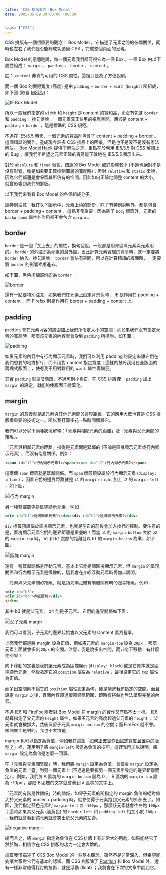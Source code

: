 ```yaml
---
title: 'CSS 排版觀念：Box Model'
date: 2005-05-09 00:00:00 +08:00


tags: ["CSS"]
---
```


CSS 排版有一個很重要的觀念： Box Model 。它描述了元素之間的彼鄰關係，同時也左右了我們是否能夠成功透過 CSS ，完成整個頁面的呈現。

<!-- more -->

Box Model 的意思是說，每一個元素我們都可視它為一個 Box 。一個 Box 由以下屬性組成： `margin` 、 `padding` 、 `border` 、 `content` 。

註： `content` 非真的可用的 CSS 屬性，這裡只是為了方便說明。

而一個 Box 的實際寬度 (高度) 是由 `padding` + `border` + `width` (`height`) 所組成，如下圖 (取自 [MSDN](http://msdn.microsoft.com/library/default.asp?url=/library/en-us/dnie60/html/cssenhancements.asp))：

![IE Box Model](/resources/css_boxmodel/boxdim.gif)

所以一般我們指定的 `width` 和 `height` 是 content 的寬和高，而沒有包含 `border` 和 `padding` 。換句話說，一個元素真正佔用的視覺空間，應該是 content + `padding` + `border` ，這是標準的 CSS 規範。

 不過在 IE5/5.5 時代，一個元素的寬高則包含了 content + padding + border 。這個錯誤的實作，造成現今許多 CSS 排版上的困擾，但是也不是沒不是沒有辦法解決。 [Box Model Hack](http://tantek.com/CSS/Examples/boxmodelhack.html) 提供了解決之道，重點在於利用 IE5/5.5 對 CSS 解讀上的 Bug ，讓我們所希望之元素正確的寬高能正確地在 IE5/5.5 顯示出來。

對於 `absolute` 和 `fixed` 而言，錯誤的 Box Model 或許影響較小 (不過也絕對不是沒有影響，像是如果要正確控制圖層的寬度時)；但對 `relative` 和 `static` 來說，因為它們都還是會保留其所佔有的空間。因此如何正確地調整 content 的大小，就會影響到我們的排版。

以下我們來看看 Box Model 的各個組成分子。

請特別注意：我在以下圖示中，元素上色的部份，除了有特別說明外，都是包含 border + padding + content ，這點非常重要！因為除了 `body` 標籤外，元素的 `background` 屬性的作用都不會包含 `margin` 。

## border

`border` 是一個「加上去」的屬性，換句話說，一般都是用來區隔元素與元素用的。 `border` 的外圍即為元素的最外圍，因此計算元素實際的寬高時，就一定要將 `border` 納入。換句話說， `border` 會佔有空間，所以在計算精細的版面時，一定要將 `border` 的影響考慮進去。

如下圖，黑色虛線部份即為 `border` ：

![border](/resources/css_boxmodel/border1.png)

還有一點要特別注意，如果我們在元素上設定背景色時， IE 是作用在 padding + content ，而 Firefox 則是作用在 border + padding + content 上。

## padding

`padding` 會在元素內容的周圍加上我們所指定大小的空間；而如果我們沒有指定元素的寬高時，那麼該元素的內容就會受到 `padding` 所擠壓。如下圖：

![padding](/resources/css_boxmodel/padding1.png)

如果元素的內容中有行內顯示元素時，我們可以利用 padding 的設定來讓它們在我們想要的地方折行，而不用對 content 指定寬度；這樣的技巧我用在全版面的兩欄式版面上，使得我不用對難用的 `width` 屬性傷腦筋。

其實 `padding` 就這麼簡單，不過可別小看它，在 CSS 排版裡， `padding` 加上 `margin` 的設定，就能夠使版面千變萬化。

## margin

`margin` 的意義就是該元素與其他元素間的邊界距離，它的應用大概也算是 CSS 排版很重要的技術之一。所以我打算多花一點時間解釋它。

我們可以分以下兩種狀況解釋：「元素與相鄰元素的距離」及「元素與父元素間的距離」。

「元素與相鄰元素的距離」指得是元素間是緊鄰的 (不論是區塊顯示元素或行內顯示元素) ，而沒有階層關係。例如：

```html
<span id="i1">行內顯示元素1</span><span id="i2">行內顯示元素2</span>
```

這兩個 `span` 標籤就是緊鄰關係。而 `span` 標籤預設屬於行內顯示元素 (`display: inline`) ，因此它們的邊界距離就是 `i1` 的 `margin-right` 加上 `i2` 的 `margin-left` ，如下圖。

![行內 margin](/resources/css_boxmodel/margin1.png)

另一種緊鄰關係是區塊顯示元素，例如：

```html
<div id="b1">區塊顯示元素1</div><div id="b2">區塊顯示元素2</div>
```

`div` 標籤預設屬於區塊顯示元素，也就是在它的前後會加入換行的控制。要注意的是，區塊顯示元素它們的邊界距離是重疊的！而當 `b1` 的 `margin-bottom` 大於 `b2` 的 `margin-top` 時， `b1` 和 `b2` 實際的距離就以 `b1` 的 `margin-bottom` 為準，如下圖。

![區塊 margin](/resources/css_boxmodel/margin2.png)

還有一種緊鄰關係是浮動元素，基本上它會是個區塊顯示元素，但 `margin` 的呈現關係和行內顯示元素是很像的，這我會在介紹浮動元素時再加以說明。

「元素與父元素間的距離」就是指元素之間有階層關係時的邊界距離。例如：

```html
<div id="b3">
<div id="b4">內部區塊</div>
</div>
```

其中 b3 就是父元素， b4 則是子元素。 它們的邊界關係如下圖：

![父子元素 margin](/resources/css_boxmodel/margin3.png)

我們可以看到，子元素的邊界起始會以父元素的 Content 區為基準。

上面我們都是將 margin 設為正值，例如將元素的 `margin-top` 設為 `20px` ，那麼元素上面就會多出 `20px` 的空間。注意，我是說多出空間，而非向下移動！有什麼差別呢？

向下移動的定義是我們讓元素成為區塊顯示 (`display: block`) 或是它原本就是區塊顯示元素，然後指定它的 `position` 屬性為 `relative` ，最後設定它的 `top` 屬性為正值。

而多出空間則不論它的 `position` 屬性設定為何，硬是擠進我們指定的空間。而且設定 `margin` 之後，頁面內容超過螢幕顯示範圍，即時有捲軸也無法呈現完整的內容。

不過 IE6 和 FireFox 兩者對 Box Model 在 margin 的實作又有點不太一樣。 IE6 就算指定了父元素的 `height` 屬性，如果子元素的高度超過父元素的 `height` ，父元素就會被撐大，然後保留子元素 `margin-bottom` 的空間；而 FireFox 就不會。哪個實作是對的，我也不太清楚。

margin 也可以指定為負值，例如我在這篇「[如何正確實作出固定寬度且置中的版型？](/blog/archives/9)」裡，運用到了將 `margin-left` 設定為負值的技巧。這裡我再加以說明，將 `margin` 設定為負值是怎麼一回事。

在「元素與元素間緊鄰」時，我們將 `margin` 設定為負值，會使得 `margin` 設定為負值的元素「疊」到另一個元素上 (不過還是要視另一個元素所設定的邊界距離而定) 。例如，我們將 A 區塊的 `margin-bottom` 設為 0 ， B 區塊的 `margin-top` 設為 -10px ，那麼 B 區塊的文字就會疊到 A 區塊的文字上。

「元素間有階層性關係」時的關係，如果子元素的所指定的 margin 負值的絕對值大於父元素的 border + padding 時，就會使得子元素跑到父元素的外部去了。如圖，我們指定藍色元素的 `margin-left` 為 `-100px` ，那麼該元素就會往左跑 `100px` ；這時如果其父元素 (淺黃色) 的 `border-left` 和 `padding-left` 相加小於 `100px` ，我們就會看到該元素就會突出於父元素的左邊。

![negative margin](/resources/css_boxmodel/margin4.png)

總而言之，將 `margin` 指定為負值在 CSS 排版上有非常大的用處，如果能將它了然於胸，相信你在 CSS 排版的功力一定會大增的。

這篇我僅描述了 CSS Box Model 的一些基本觀念，雖然不是非常深入，但希望能夠讓大家對它們有基本的認知。而 CSS 排版除了 [Position](/blog/archives/15) 和 Box Model 外，還有一樣非常值得探討的技術，就是浮動 (float) ；我將會在下次的文章中談到它。

